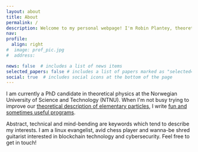 ```yaml
---
layout: about
title: About
permalink: /
description: Welcome to my personal webpage! I'm Robin Plantey, theoretical physics PhD candidate, learning junkie and passionate about all things technical. 
nav: 
profile:
  align: right
#  image: prof_pic.jpg
#  address: 

news: false  # includes a list of news items
selected_papers: false # includes a list of papers marked as "selected={true}"
social: true  # includes social icons at the bottom of the page
---
```


I am currently a PhD candidate in theoretical physics at the Norwegian University of Science and Technology (NTNU). When I'm not busy trying to improve our 
[theoretical description of elementary particles](/research/), I write [fun and sometimes useful programs](/projects/).

Abstract, technical and mind-bending are keywords which tend to describe my interests. I am a linux evangelist, avid chess player and wanna-be shred guitarist 
interested in blockchain technology and cybersecurity. Feel free to get in touch!
